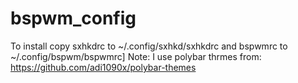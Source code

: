 # bspwm_config


To install copy sxhkdrc to ~/.config/sxhkd/sxhkdrc
and bspwmrc to ~/.config/bspwm/bspwmrc]
Note: I use polybar thrmes from: https://github.com/adi1090x/polybar-themes
